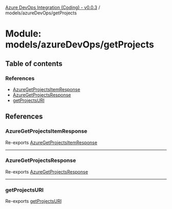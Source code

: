 [Azure DevOps Integration (Coding) - v0.0.3](../README.md) / models/azureDevOps/getProjects

# Module: models/azureDevOps/getProjects

## Table of contents

### References

- [AzureGetProjectsItemResponse](models_azureDevOps_getProjects.md#azuregetprojectsitemresponse)
- [AzureGetProjectsResponse](models_azureDevOps_getProjects.md#azuregetprojectsresponse)
- [getProjectsURI](models_azureDevOps_getProjects.md#getprojectsuri)

## References

### AzureGetProjectsItemResponse

Re-exports [AzureGetProjectsItemResponse](../classes/models_azureDevOps_getProjects_azureGetProjectsItemResponse.AzureGetProjectsItemResponse.md)

___

### AzureGetProjectsResponse

Re-exports [AzureGetProjectsResponse](../classes/models_azureDevOps_getProjects_azureGetProjectsResponse.AzureGetProjectsResponse.md)

___

### getProjectsURI

Re-exports [getProjectsURI](models_azureDevOps_getProjects_resourceURI.md#getprojectsuri)
